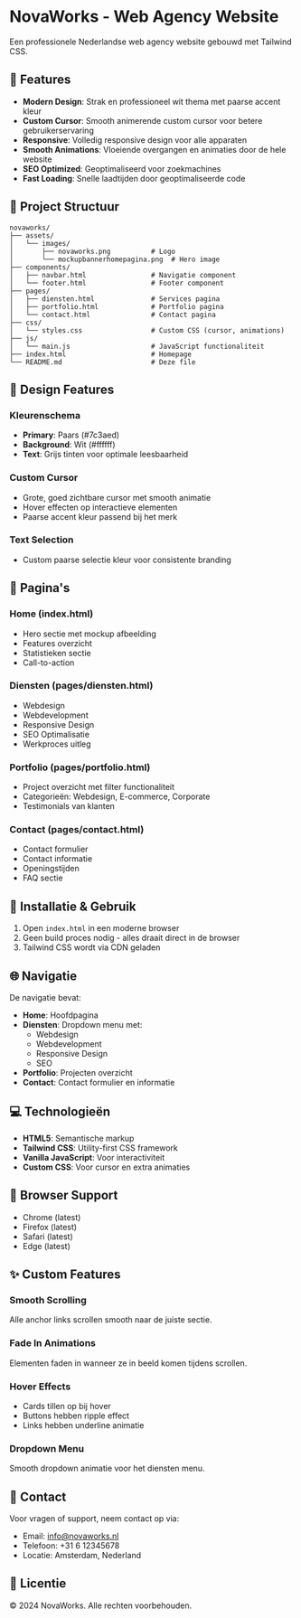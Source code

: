 # NovaWorks - Web Agency Website

Een professionele Nederlandse web agency website gebouwd met Tailwind CSS.

## 🌟 Features

- **Modern Design**: Strak en professioneel wit thema met paarse accent kleur
- **Custom Cursor**: Smooth animerende custom cursor voor betere gebruikerservaring
- **Responsive**: Volledig responsive design voor alle apparaten
- **Smooth Animations**: Vloeiende overgangen en animaties door de hele website
- **SEO Optimized**: Geoptimaliseerd voor zoekmachines
- **Fast Loading**: Snelle laadtijden door geoptimaliseerde code

## 📁 Project Structuur

```
novaworks/
├── assets/
│   └── images/
│       ├── novaworks.png          # Logo
│       └── mockupbannerhomepagina.png  # Hero image
├── components/
│   ├── navbar.html                # Navigatie component
│   └── footer.html                # Footer component
├── pages/
│   ├── diensten.html              # Services pagina
│   ├── portfolio.html             # Portfolio pagina
│   └── contact.html               # Contact pagina
├── css/
│   └── styles.css                 # Custom CSS (cursor, animations)
├── js/
│   └── main.js                    # JavaScript functionaliteit
├── index.html                     # Homepage
└── README.md                      # Deze file
```

## 🎨 Design Features

### Kleurenschema
- **Primary**: Paars (#7c3aed)
- **Background**: Wit (#ffffff)
- **Text**: Grijs tinten voor optimale leesbaarheid

### Custom Cursor
- Grote, goed zichtbare cursor met smooth animatie
- Hover effecten op interactieve elementen
- Paarse accent kleur passend bij het merk

### Text Selection
- Custom paarse selectie kleur voor consistente branding

## 📄 Pagina's

### Home (index.html)
- Hero sectie met mockup afbeelding
- Features overzicht
- Statistieken sectie
- Call-to-action

### Diensten (pages/diensten.html)
- Webdesign
- Webdevelopment
- Responsive Design
- SEO Optimalisatie
- Werkproces uitleg

### Portfolio (pages/portfolio.html)
- Project overzicht met filter functionaliteit
- Categorieën: Webdesign, E-commerce, Corporate
- Testimonials van klanten

### Contact (pages/contact.html)
- Contact formulier
- Contact informatie
- Openingstijden
- FAQ sectie

## 🚀 Installatie & Gebruik

1. Open `index.html` in een moderne browser
2. Geen build proces nodig - alles draait direct in de browser
3. Tailwind CSS wordt via CDN geladen

## 🌐 Navigatie

De navigatie bevat:
- **Home**: Hoofdpagina
- **Diensten**: Dropdown menu met:
  - Webdesign
  - Webdevelopment
  - Responsive Design
  - SEO
- **Portfolio**: Projecten overzicht
- **Contact**: Contact formulier en informatie

## 💻 Technologieën

- **HTML5**: Semantische markup
- **Tailwind CSS**: Utility-first CSS framework
- **Vanilla JavaScript**: Voor interactiviteit
- **Custom CSS**: Voor cursor en extra animaties

## 📱 Browser Support

- Chrome (latest)
- Firefox (latest)
- Safari (latest)
- Edge (latest)

## ✨ Custom Features

### Smooth Scrolling
Alle anchor links scrollen smooth naar de juiste sectie.

### Fade In Animations
Elementen faden in wanneer ze in beeld komen tijdens scrollen.

### Hover Effects
- Cards tillen op bij hover
- Buttons hebben ripple effect
- Links hebben underline animatie

### Dropdown Menu
Smooth dropdown animatie voor het diensten menu.

## 📧 Contact

Voor vragen of support, neem contact op via:
- Email: info@novaworks.nl
- Telefoon: +31 6 12345678
- Locatie: Amsterdam, Nederland

## 📝 Licentie

© 2024 NovaWorks. Alle rechten voorbehouden.

